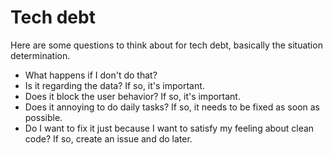 # Tech debt

Here are some questions to think about for tech debt, basically the situation determination.

- What happens if I don't do that?
- Is it regarding the data? If so, it's important.
- Does it block the user behavior? If so, it's important.
- Does it annoying to do daily tasks? If so, it needs to be fixed as soon as possible.
- Do I want to fix it just because I want to satisfy my feeling about clean code? If so, create an issue and do later.
